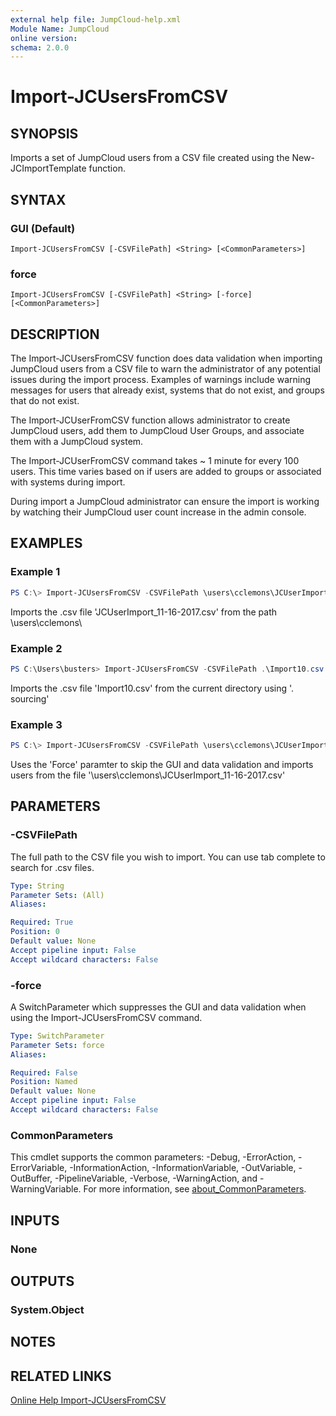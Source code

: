 ```yaml
---
external help file: JumpCloud-help.xml
Module Name: JumpCloud
online version:
schema: 2.0.0
---
```


# Import-JCUsersFromCSV

## SYNOPSIS

Imports a set of JumpCloud users from a CSV file created using the New-JCImportTemplate function.

## SYNTAX

### GUI (Default)
```
Import-JCUsersFromCSV [-CSVFilePath] <String> [<CommonParameters>]
```

### force
```
Import-JCUsersFromCSV [-CSVFilePath] <String> [-force] [<CommonParameters>]
```

## DESCRIPTION

The Import-JCUsersFromCSV function does data validation when importing JumpCloud users from a CSV file to warn the administrator of any potential issues during the import process. Examples of warnings include warning messages for users that already exist, systems that do not exist, and groups that do not exist.

The Import-JCUserFromCSV function allows administrator to create JumpCloud users, add them to JumpCloud User Groups, and associate them with a JumpCloud system.

The Import-JCUserFromCSV command takes ~ 1 minute for every 100 users. This time varies based on if users are added to groups or associated with systems during import.

During import a JumpCloud administrator can ensure the import is working by watching their JumpCloud user count increase in the admin console.

## EXAMPLES

### Example 1

```PowerShell
PS C:\> Import-JCUsersFromCSV -CSVFilePath \users\cclemons\JCUserImport_11-16-2017.csv
```

Imports the .csv file 'JCUserImport_11-16-2017.csv' from the path \users\cclemons\

### Example 2

```PowerShell
PS C:\Users\busters> Import-JCUsersFromCSV -CSVFilePath .\Import10.csv
```

Imports the .csv file 'Import10.csv' from the current directory using '. sourcing'

### Example 3

```PowerShell
PS C:\> Import-JCUsersFromCSV -CSVFilePath \users\cclemons\JCUserImport_11-16-2017.csv -Force
```

Uses the 'Force' paramter to skip the GUI and data validation and imports users from the file '\users\cclemons\JCUserImport_11-16-2017.csv'

## PARAMETERS

### -CSVFilePath

The full path to the CSV file you wish to import. You can use tab complete to search for .csv files. 

```yaml
Type: String
Parameter Sets: (All)
Aliases:

Required: True
Position: 0
Default value: None
Accept pipeline input: False
Accept wildcard characters: False
```

### -force

A SwitchParameter which suppresses the GUI and data validation when using the Import-JCUsersFromCSV command. 

```yaml
Type: SwitchParameter
Parameter Sets: force
Aliases:

Required: False
Position: Named
Default value: None
Accept pipeline input: False
Accept wildcard characters: False
```

### CommonParameters
This cmdlet supports the common parameters: -Debug, -ErrorAction, -ErrorVariable, -InformationAction, -InformationVariable, -OutVariable, -OutBuffer, -PipelineVariable, -Verbose, -WarningAction, and -WarningVariable. For more information, see [about_CommonParameters](http://go.microsoft.com/fwlink/?LinkID=113216).

## INPUTS

### None
## OUTPUTS

### System.Object
## NOTES

## RELATED LINKS

[Online Help Import-JCUsersFromCSV](https://github.com/TheJumpCloud/support/wiki/Import-JCUsersFromCSV)